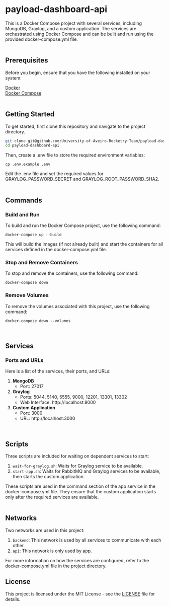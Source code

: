 # payload-dashboard-api

This is a Docker Compose project with several services, including MongoDB, Graylog, and a custom application. The services are orchestrated using Docker Compose and can be built and run using the provided docker-compose.yml file.  
<br>

## Prerequisites
Before you begin, ensure that you have the following installed on your system:

[Docker](https://docs.docker.com/engine/install/)  
[Docker Compose](https://docs.docker.com/compose/install/)  
<br>

## Getting Started
To get started, first clone this repository and navigate to the project directory.

```bash
git clone git@github.com:University-of-Aveiro-Rocketry-Team/payload-dashboard-api.git
cd payload-dashboard-api
```
Then, create a .env file to store the required environment variables:

```
cp .env.example .env
```
Edit the .env file and set the required values for GRAYLOG_PASSWORD_SECRET and GRAYLOG_ROOT_PASSWORD_SHA2.  
<br>

## Commands
### Build and Run
To build and run the Docker Compose project, use the following command:

```
docker-compose up --build
```
This will build the images (if not already built) and start the containers for all services defined in the docker-compose.yml file.

### Stop and Remove Containers
To stop and remove the containers, use the following command:

```
docker-compose down
```

### Remove Volumes
To remove the volumes associated with this project, use the following command:

```
docker-compose down --volumes
```
<br>

## Services
### Ports and URLs
Here is a list of the services, their ports, and URLs:

1. **MongoDB**
   - Port: 27017
2. **Graylog**
   - Ports: 5044, 5140, 5555, 9000, 12201, 13301, 13302
   - Web Interface: http://localhost:9000
3. **Custom Application**
   - Port: 3000
   - URL: http://localhost:3000  
<br>

## Scripts
Three scripts are included for waiting on dependent services to start:

1. `wait-for-graylog.sh`: Waits for Graylog service to be available.
2. `start-app.sh`: Waits for RabbitMQ and Graylog services to be available, then starts the custom application.

These scripts are used in the command section of the app service in the docker-compose.yml file. They ensure that the custom application starts only after the required services are available.  
<br>

## Networks
Two networks are used in this project:

1. `backend`: This network is used by all services to communicate with each other.
2. `api`: This network is only used by app.

For more information on how the services are configured, refer to the docker-compose.yml file in the project directory.

## License
This project is licensed under the MIT License - see the [LICENSE](LICENSE) file for details.
